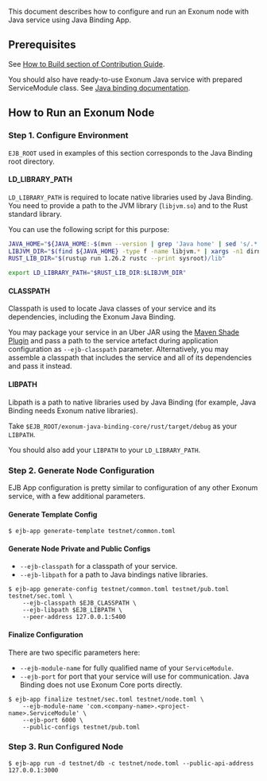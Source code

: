 This document describes how to configure and run an Exonum node with Java service using Java Binding App.

## Prerequisites

See [How to Build section of Contribution Guide][how-to-build].

You should also have ready-to-use Exonum Java service with prepared ServiceModule class.
See [Java binding documentation](https://exonum.com/doc/get-started/java-binding/).

[how-to-build]: https://github.com/exonum/exonum-java-binding/blob/master/CONTRIBUTING.md#how-to-build

## How to Run an Exonum Node

### Step 1. Configure Environment

`EJB_ROOT` used in examples of this section corresponds to the Java Binding root directory.

#### LD_LIBRARY_PATH

`LD_LIBRARY_PATH` is required to locate native libraries used by Java Binding.
You need to provide a path to the JVM library (`libjvm.so`) and to the Rust standard library.

You can use the following script for this purpose:

```bash
JAVA_HOME="${JAVA_HOME:-$(mvn --version | grep 'Java home' | sed 's/.*: //')}"
LIBJVM_DIR="$(find ${JAVA_HOME} -type f -name libjvm.* | xargs -n1 dirname)"
RUST_LIB_DIR="$(rustup run 1.26.2 rustc --print sysroot)/lib"

export LD_LIBRARY_PATH="$RUST_LIB_DIR:$LIBJVM_DIR"
```

#### CLASSPATH
Classpath is used to locate Java classes of your service and its dependencies, including 
the Exonum Java Binding.

You may package your service in an Uber JAR using 
the [Maven Shade Plugin](https://maven.apache.org/plugins/maven-shade-plugin/index.html)
and pass a path to the service artefact during application configuration as `--ejb-classpath`
parameter. Alternatively, you may assemble a classpath that includes the service and all of 
its dependencies and pass it instead.

#### LIBPATH

Libpath is a path to native libraries used by Java Binding (for example, Java Binding needs Exonum native libraries).

Take `$EJB_ROOT/exonum-java-binding-core/rust/target/debug` as your `LIBPATH`.

You should also add your `LIBPATH` to your `LD_LIBRARY_PATH`.


### Step 2. Generate Node Configuration

EJB App configuration is pretty similar to configuration of any other Exonum service, with a few additional parameters.

#### Generate Template Config

```$sh
$ ejb-app generate-template testnet/common.toml
```

#### Generate Node Private and Public Configs

- `--ejb-classpath` for a classpath of your service.
- `--ejb-libpath` for a path to Java bindings native libraries.

```$sh
$ ejb-app generate-config testnet/common.toml testnet/pub.toml testnet/sec.toml \
    --ejb-classpath $EJB_CLASSPATH \
    --ejb-libpath $EJB_LIBPATH \
    --peer-address 127.0.0.1:5400
```

#### Finalize Configuration

There are two specific parameters here:
- `--ejb-module-name` for fully qualified name of your `ServiceModule`.
- `--ejb-port` for port that your service will use for communication.
  Java Binding does not use Exonum Core ports directly.

```$sh
$ ejb-app finalize testnet/sec.toml testnet/node.toml \
    --ejb-module-name 'com.<company-name>.<project-name>.ServiceModule' \
    --ejb-port 6000 \
    --public-configs testnet/pub.toml
```

### Step 3. Run Configured Node

```$sh
$ ejb-app run -d testnet/db -c testnet/node.toml --public-api-address 127.0.0.1:3000
```
